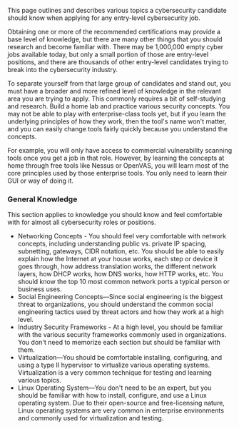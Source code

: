 This page outlines and describes various topics a cybersecurity candidate should know when applying for any entry-level cybersecurity job.   

Obtaining one or more of the recommended certifications may provide a base level of knowledge, but there are many other things that you should research and become familiar with. There may be 1,000,000 empty cyber jobs available today, but only a small portion of those are entry-level positions, and there are thousands of other entry-level candidates trying to break into the cybersecurity industry.   

To separate yourself from that large group of candidates and stand out, you must have a broader and more refined level of knowledge in the relevant area you are trying to apply.  This commonly requires a bit of self-studying and research. Build a home lab and practice various security concepts.  You may not be able to play with enterprise-class tools yet, but if you learn the underlying principles of how they work, then the tool's name won't matter, and you can easily change tools fairly quickly because you understand the concepts.   

For example, you will only have access to commercial vulnerability scanning tools once you get a job in that role. However, by learning the concepts at home through free tools like Nessus or OpenVAS, you will learn most of the core principles used by those enterprise tools. You only need to learn their GUI or way of doing it.   

### General Knowledge  
This section applies to knowledge you should know and feel comfortable with for almost all cybersecurity roles or positions.   

+ Networking Concepts - You should feel very comfortable with network concepts, including understanding public vs. private IP spacing, subnetting, gateways, CIDR notation, etc.  You should be able to easily explain how the Internet at your house works, each step or device it goes through, how address translation works, the different network layers, how DHCP works, how DNS works, how HTTP works, etc.  You should know the top 10 most common network ports a typical person or business uses.
+ Social Engineering Concepts—Since social engineering is the biggest threat to organizations, you should understand the common social engineering tactics used by threat actors and how they work at a high level.
+ Industry Security Frameworks - At a high level, you should be familiar with the various security frameworks commonly used in organizations. You don't need to memorize each section but should be familiar with them.
+ Virtualization—You should be comfortable installing, configuring, and using a type II hypervisor to virtualize various operating systems. Virtualization is a very common technique for testing and learning various topics.
+ Linux Operating System—You don't need to be an expert, but you should be familiar with how to install, configure, and use a Linux operating system. Due to their open-source and free-licensing nature, Linux operating systems are very common in enterprise environments and commonly used for virtualization and testing. 



